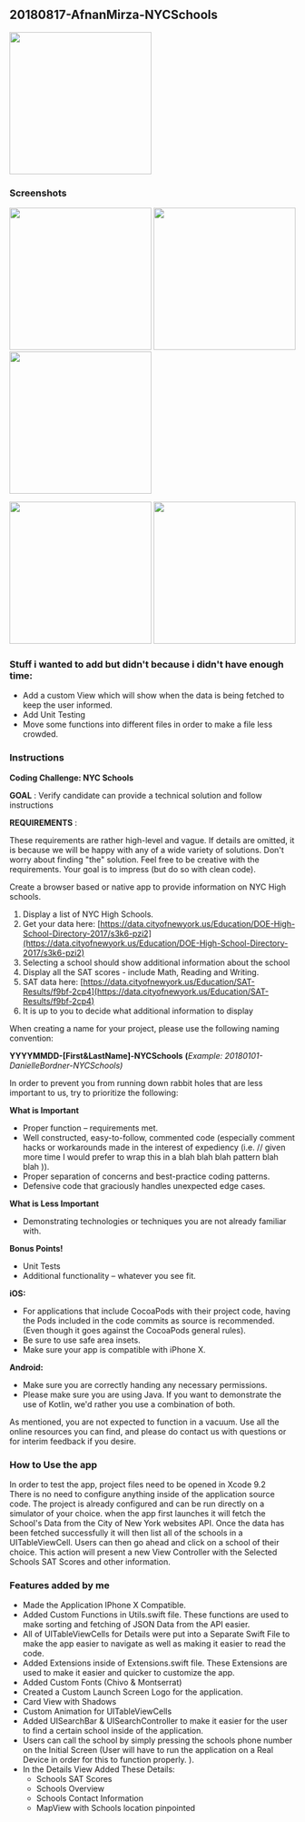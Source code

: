 ## 20180817-AfnanMirza-NYCSchools

<img src="https://raw.githubusercontent.com/afnanm1999/20180817-AfnanMirza-NYCSchools/master/20180817-AfnanMirza-NYCSchools/Supporting%20Files/logo.png" width="250">

### Screenshots

<img src="https://raw.githubusercontent.com/afnanm1999/20180817-AfnanMirza-NYCSchools/master/Screenshots/img1.png" width="250"> <img src="https://raw.githubusercontent.com/afnanm1999/20180817-AfnanMirza-NYCSchools/master/Screenshots/img2.png" width="250"> <img src="https://raw.githubusercontent.com/afnanm1999/20180817-AfnanMirza-NYCSchools/master/Screenshots/img3.png" width="250">

<img src="https://raw.githubusercontent.com/afnanm1999/20180817-AfnanMirza-NYCSchools/master/Screenshots/img4.png" width="250"> <img src="https://raw.githubusercontent.com/afnanm1999/20180817-AfnanMirza-NYCSchools/master/Screenshots/img5.png" width="250">

### Stuff i wanted to add but didn't because i didn't have enough time:

- Add a custom View which will show when the data is being fetched to keep the user informed.
- Add Unit Testing
- Move some functions into different files in order to make a file less crowded.


### Instructions

**Coding Challenge: NYC Schools**

**GOAL** : Verify candidate can provide a technical solution and follow instructions

**REQUIREMENTS** :

These requirements are rather high-level and vague. If details are omitted, it is because we will be happy with any of a wide variety of solutions. Don&#39;t worry about finding &quot;the&quot; solution. Feel free to be creative with the requirements. Your goal is to impress (but do so with clean code).

Create a browser based or native app to provide information on NYC High schools.

1. Display a list of NYC High Schools.
1. Get your data here: [https://data.cityofnewyork.us/Education/DOE-High-School-Directory-2017/s3k6-pzi2](https://data.cityofnewyork.us/Education/DOE-High-School-Directory-2017/s3k6-pzi2)
2. Selecting a school should show additional information about the school
1. Display all the SAT scores - include Math, Reading and Writing.
1. SAT data here: [https://data.cityofnewyork.us/Education/SAT-Results/f9bf-2cp4](https://data.cityofnewyork.us/Education/SAT-Results/f9bf-2cp4)
2. It is up to you to decide what additional information to display

When creating a name for your project, please use the following naming convention:

**YYYYMMDD-[First&amp;LastName]-NYCSchools** **(**_Example: 20180101-DanielleBordner-NYCSchools)_

In order to prevent you from running down rabbit holes that are less important to us, try to prioritize the following:

**What is Important**

- Proper function – requirements met.
- Well constructed, easy-to-follow, commented code (especially comment hacks or workarounds made in the interest of expediency (i.e. // given more time I would prefer to wrap this in a blah blah blah pattern blah blah )).
- Proper separation of concerns and best-practice coding patterns.
- Defensive code that graciously handles unexpected edge cases.

**What is Less Important**

- Demonstrating technologies or techniques you are not already familiar with.

**Bonus Points!**

- Unit Tests
- Additional functionality – whatever you see fit.

**iOS:**

- For applications that include CocoaPods with their project code, having the Pods included in the code commits as source is recommended. (Even though it goes against the CocoaPods general rules).
- Be sure to use safe area insets.
- Make sure your app is compatible with iPhone X.

**Android:**

- Make sure you are correctly handing any necessary permissions.
- Please make sure you are using Java. If you want to demonstrate the use of Kotlin, we&#39;d rather you use a combination of both.

As mentioned, you are not expected to function in a vacuum. Use all the online resources you can find, and please do contact us with questions or for interim feedback if you desire.

### How to Use the app

In order to test the app, project files need to be opened in Xcode 9.2<br/>
There is no need to configure anything inside of the application source code. The project is already configured and can be run directly on a simulator of your choice. when the app first launches it will fetch the School's Data from the City of New York websites API. Once the data has been fetched successfully it will then list all of the schools in a UITableViewCell. Users can then go ahead and click on a school of their choice. This action will present a new View Controller with the Selected Schools SAT Scores and other information.

### Features added by me

- Made the Application IPhone X Compatible.
- Added Custom Functions in Utils.swift file. These functions are used to make sorting and fetching of JSON Data from the API easier.
- All of UITableViewCells for Details were put into a Separate Swift File to make the app easier to navigate as well as making it easier to read the code.
- Added Extensions inside of Extensions.swift file. These Extensions are used to make it easier and quicker to customize the app.
- Added Custom Fonts (Chivo & Montserrat)
- Created a Custom Launch Screen Logo for the application.
- Card View with Shadows
- Custom Animation for UITableViewCells
- Added UISearchBar & UISearchController to make it easier for the user to find a certain school inside of the application.
- Users can call the school by simply pressing the schools phone number on the Initial Screen (User will have to run the application on a Real Device in order for this to function properly. ).
- In the Details View Added These Details:
    - Schools SAT Scores
    - Schools Overview
    - Schools Contact Information
    - MapView with Schools location pinpointed


